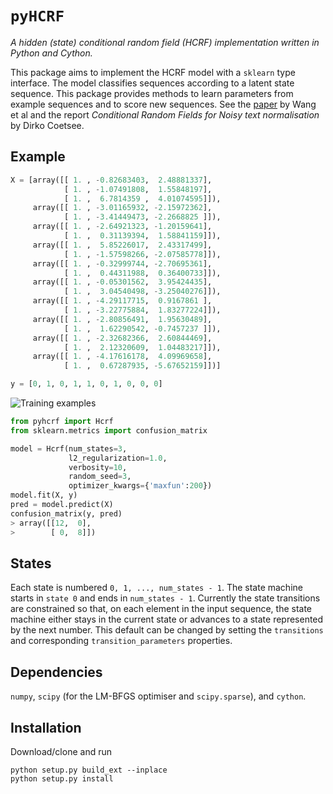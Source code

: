 # `pyHCRF`

*A hidden (state) conditional random field (HCRF) implementation written in Python and Cython.*

This package aims to implement the HCRF model with a `sklearn` type interface. The model classifies sequences
according to a latent state sequence. This package provides methods to learn parameters from example sequences and
to score new sequences. See the [paper](http://people.csail.mit.edu/sybor/cvpr06_wang.pdf) by Wang et al and the
report *Conditional Random Fields for Noisy text normalisation* by Dirko Coetsee.

## Example

```python
X = [array([[ 1. , -0.82683403,  2.48881337],
            [ 1. , -1.07491808,  1.55848197],
            [ 1. ,  6.7814359 ,  4.01074595]]),
     array([[ 1. , -3.01165932, -2.15972362],
            [ 1. , -3.41449473, -2.2668825 ]]),
     array([[ 1. , -2.64921323, -1.20159641],
            [ 1. ,  0.31139394,  1.58841159]]),
     array([[ 1. ,  5.85226017,  2.43317499],
            [ 1. , -1.57598266, -2.07585778]]),
     array([[ 1. , -0.32999744, -2.70695361],
            [ 1. ,  0.44311988,  0.36400733]]),
     array([[ 1. , -0.05301562,  3.95424435],
            [ 1. ,  3.04540498, -3.25040276]]),
     array([[ 1. , -4.29117715,  0.9167861 ],
            [ 1. , -3.22775884,  1.83277224]]),
     array([[ 1. , -2.80856491,  1.95630489],
            [ 1. ,  1.62290542, -0.7457237 ]]),
     array([[ 1. , -2.32682366,  2.60844469],
            [ 1. ,  2.12320609,  1.04483217]]),
     array([[ 1. , -4.17616178,  4.09969658],
            [ 1. ,  0.67287935, -5.67652159]])]

y = [0, 1, 0, 1, 1, 0, 1, 0, 0, 0]
```

![Training examples](training_examples.png "Training examples")

```python
from pyhcrf import Hcrf
from sklearn.metrics import confusion_matrix

model = Hcrf(num_states=3,
             l2_regularization=1.0,
             verbosity=10,
             random_seed=3,
             optimizer_kwargs={'maxfun':200})
model.fit(X, y)
pred = model.predict(X)
confusion_matrix(y, pred)
> array([[12,  0],
>        [ 0,  8]])
```

## States
Each state is numbered `0, 1, ..., num_states - 1`. The state machine starts in `state 0` and ends in `num_states - 1`.
Currently the state transitions are constrained so that, on each element in the input sequence,
 the state machine either stays in the current state or
advances to a state represented by the next number.
 This default can be changed by setting the `transitions` and corresponding
`transition_parameters` properties.

## Dependencies
`numpy`, `scipy` (for the LM-BFGS optimiser and `scipy.sparse`), and `cython`.

## Installation
Download/clone and run

```
python setup.py build_ext --inplace
python setup.py install
```
